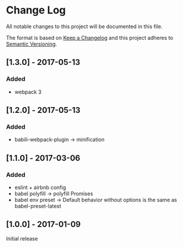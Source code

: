# Change Log
All notable changes to this project will be documented in this file.

The format is based on [Keep a Changelog](http://keepachangelog.com/)
and this project adheres to [Semantic Versioning](http://semver.org/).

## [1.3.0] - 2017-05-13
### Added
- webpack 3

## [1.2.0] - 2017-05-13
### Added
- babili-webpack-plugin -> minification

## [1.1.0] - 2017-03-06
### Added
- eslint + airbnb config
- babel polyfill -> polyfill Promises
- babel env preset -> Default behavior without options is the same as babel-preset-latest

## [1.0.0] - 2017-01-09
Initial release